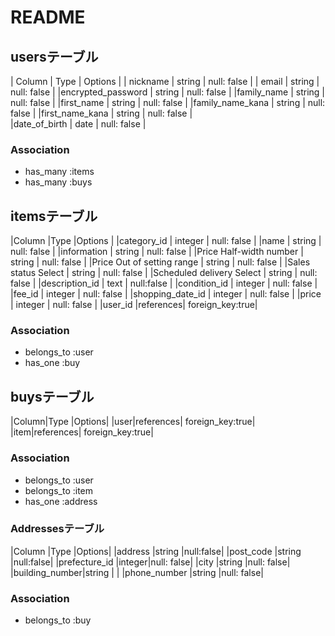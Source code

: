 
# README

## usersテーブル
| Column                 | Type   | Options     |
| nickname               | string | null: false |
| email                  | string | null: false |
|encrypted_password      | string | null: false |
|family_name             | string | null: false |
|first_name              | string | null: false | 
|family_name_kana        | string | null: false |
|first_name_kana         | string | null: false |    
|date_of_birth           | date   | null: false | 

### Association
- has_many :items
- has_many :buys



## itemsテーブル

|Column                      |Type      |Options     |
|category_id                 | integer  | null: false |
|name                        | string   | null: false |
|information                 | string   | null: false |
|Price Half-width number     | string   | null: false |
|Price Out of setting range  | string   | null: false |
|Sales status Select         | string   | null: false |
|Scheduled delivery Select   | string   | null: false |
|description_id              | text     | null:false  |
|condition_id                | integer  | null: false |
|fee_id                      | integer  | null: false |
|shopping_date_id            | integer  | null: false |
|price                       | integer  | null: false |
|user_id                     |references| foreign_key:true|


### Association
- belongs_to :user
- has_one    :buy

## buysテーブル

|Column|Type        |Options|
|user|references| foreign_key:true|
|item|references| foreign_key:true|


### Association
- belongs_to  :user
- belongs_to  :item
- has_one     :address



### Addressesテーブル
|Column         |Type   |Options|
|address        |string |null:false|
|post_code      |string |null:false|
|prefecture_id  |integer|null: false|
|city           |string |null: false|
|building_number|string |           |
|phone_number   |string |null: false|




### Association
- belongs_to  :buy


